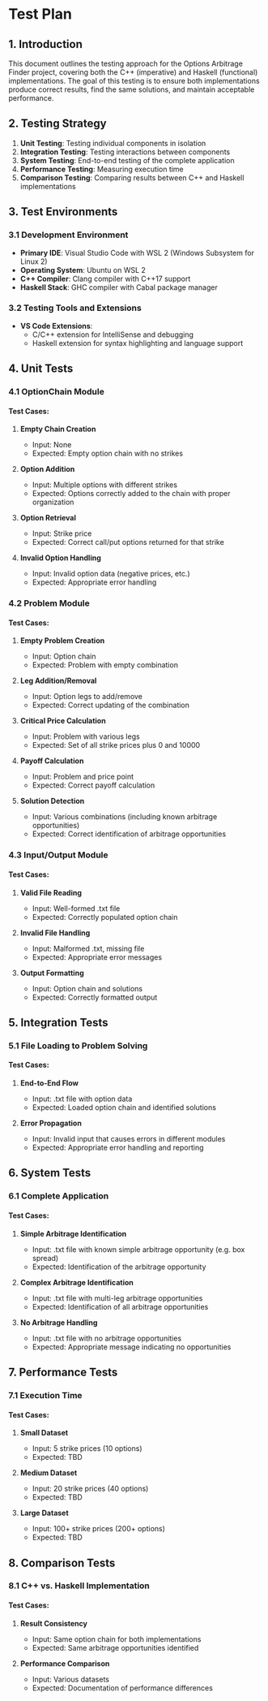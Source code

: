 # Test Plan

## 1. Introduction

This document outlines the testing approach for the Options Arbitrage Finder project, covering both the C++ (imperative) and Haskell (functional) implementations. The goal of this testing is to ensure both implementations produce correct results, find the same solutions, and maintain acceptable performance.

## 2. Testing Strategy

1. **Unit Testing**: Testing individual components in isolation
2. **Integration Testing**: Testing interactions between components
3. **System Testing**: End-to-end testing of the complete application
4. **Performance Testing**: Measuring execution time
5. **Comparison Testing**: Comparing results between C++ and Haskell implementations

## 3. Test Environments

### 3.1 Development Environment
- **Primary IDE**: Visual Studio Code with WSL 2 (Windows Subsystem for Linux 2)
- **Operating System**: Ubuntu on WSL 2
- **C++ Compiler**: Clang compiler with C++17 support
- **Haskell Stack**: GHC compiler with Cabal package manager

### 3.2 Testing Tools and Extensions
- **VS Code Extensions**:
  - C/C++ extension for IntelliSense and debugging
  - Haskell extension for syntax highlighting and language support

## 4. Unit Tests

### 4.1 OptionChain Module

#### Test Cases:
1. **Empty Chain Creation**
   - Input: None
   - Expected: Empty option chain with no strikes
   
2. **Option Addition**
   - Input: Multiple options with different strikes
   - Expected: Options correctly added to the chain with proper organization
   
3. **Option Retrieval**
   - Input: Strike price
   - Expected: Correct call/put options returned for that strike
   
4. **Invalid Option Handling**
   - Input: Invalid option data (negative prices, etc.)
   - Expected: Appropriate error handling

### 4.2 Problem Module

#### Test Cases:
1. **Empty Problem Creation**
   - Input: Option chain
   - Expected: Problem with empty combination
   
2. **Leg Addition/Removal**
   - Input: Option legs to add/remove
   - Expected: Correct updating of the combination
   
3. **Critical Price Calculation**
   - Input: Problem with various legs
   - Expected: Set of all strike prices plus 0 and 10000
   
4. **Payoff Calculation**
   - Input: Problem and price point
   - Expected: Correct payoff calculation

5. **Solution Detection**
   - Input: Various combinations (including known arbitrage opportunities)
   - Expected: Correct identification of arbitrage opportunities

### 4.3 Input/Output Module

#### Test Cases:
1. **Valid File Reading**
   - Input: Well-formed .txt file
   - Expected: Correctly populated option chain
   
2. **Invalid File Handling**
   - Input: Malformed .txt, missing file
   - Expected: Appropriate error messages
   
3. **Output Formatting**
   - Input: Option chain and solutions
   - Expected: Correctly formatted output

## 5. Integration Tests

### 5.1 File Loading to Problem Solving

#### Test Cases:
1. **End-to-End Flow**
   - Input: .txt file with option data
   - Expected: Loaded option chain and identified solutions
   
2. **Error Propagation**
   - Input: Invalid input that causes errors in different modules
   - Expected: Appropriate error handling and reporting

## 6. System Tests

### 6.1 Complete Application

#### Test Cases:
1. **Simple Arbitrage Identification**
   - Input: .txt file with known simple arbitrage opportunity (e.g. box spread)
   - Expected: Identification of the arbitrage opportunity
   
2. **Complex Arbitrage Identification**
   - Input: .txt file with multi-leg arbitrage opportunities
   - Expected: Identification of all arbitrage opportunities
   
3. **No Arbitrage Handling**
   - Input: .txt file with no arbitrage opportunities
   - Expected: Appropriate message indicating no opportunities

## 7. Performance Tests

### 7.1 Execution Time

#### Test Cases:
1. **Small Dataset**
   - Input: 5 strike prices (10 options)
   - Expected: TBD
   
2. **Medium Dataset**
   - Input: 20 strike prices (40 options)
   - Expected: TBD
   
3. **Large Dataset**
   - Input: 100+ strike prices (200+ options)
   - Expected: TBD

## 8. Comparison Tests

### 8.1 C++ vs. Haskell Implementation

#### Test Cases:
1. **Result Consistency**
   - Input: Same option chain for both implementations
   - Expected: Same arbitrage opportunities identified
   
2. **Performance Comparison**
   - Input: Various datasets
   - Expected: Documentation of performance differences
